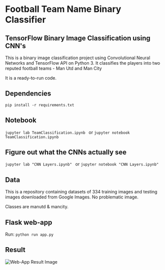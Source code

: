 # Football Team Name Binary Classifier

## TensorFlow Binary Image Classification using CNN's
This is a binary image classification project using Convolutional Neural Networks and TensorFlow API on Python 3. It classifies the players into two reputed football teams - Man Utd and Man City

It is a ready-to-run code.
## Dependencies

```pip install -r requirements.txt```

## Notebook

```jupyter lab TeamClassification.ipynb ``` or ```jupyter notebook TeamClassification.ipynb ```

## Figure out what the CNNs actually see


```jupyter lab "CNN Layers.ipynb" ``` or ```jupyter notebook "CNN Layers.ipynb" ```

## Data

This is a repository containing datasets of 334 training images and testing images downloaded from Google Images. No problematic image.

Classes are manutd & mancity.


## Flask web-app

Run:
```python run app.py```

## Result

![Web-App Result Image](/result/res1.png)
